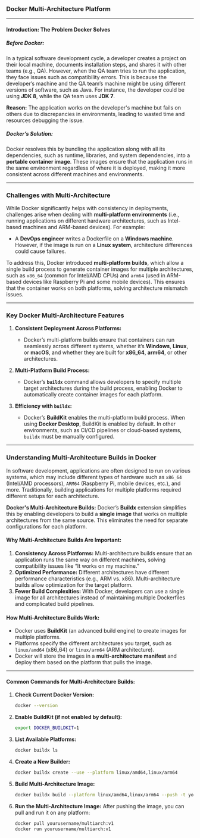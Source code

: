 ### **Docker Multi-Architecture Platform**

---

#### **Introduction: The Problem Docker Solves**

##### **Before Docker:**
In a typical software development cycle, a developer creates a project on their local machine, documents installation steps, and shares it with other teams (e.g., QA). However, when the QA team tries to run the application, they face issues such as compatibility errors. This is because the developer’s machine and the QA team’s machine might be using different versions of software, such as Java. For instance, the developer could be using **JDK 8**, while the QA team uses **JDK 7**.

**Reason:** The application works on the developer's machine but fails on others due to discrepancies in environments, leading to wasted time and resources debugging the issue.

##### **Docker’s Solution:**
Docker resolves this by bundling the application along with all its dependencies, such as runtime, libraries, and system dependencies, into a **portable container image**. These images ensure that the application runs in the same environment regardless of where it is deployed, making it more consistent across different machines and environments.

---

### **Challenges with Multi-Architecture**

While Docker significantly helps with consistency in deployments, challenges arise when dealing with **multi-platform environments** (i.e., running applications on different hardware architectures, such as Intel-based machines and ARM-based devices). For example:

- A **DevOps engineer** writes a Dockerfile on a **Windows machine**. However, if the image is run on a **Linux system**, architecture differences could cause failures.
  
To address this, Docker introduced **multi-platform builds**, which allow a single build process to generate container images for multiple architectures, such as `x86_64` (common for Intel/AMD CPUs) and `arm64` (used in ARM-based devices like Raspberry Pi and some mobile devices). This ensures that the container works on both platforms, solving architecture mismatch issues.

---

### **Key Docker Multi-Architecture Features**

1. **Consistent Deployment Across Platforms:**
   - Docker’s multi-platform builds ensure that containers can run seamlessly across different systems, whether it’s **Windows**, **Linux**, or **macOS**, and whether they are built for **x86_64**, **arm64**, or other architectures.

2. **Multi-Platform Build Process:**
   - Docker’s **`buildx`** command allows developers to specify multiple target architectures during the build process, enabling Docker to automatically create container images for each platform.

3. **Efficiency with `buildx`:**
   - Docker’s **BuildKit** enables the multi-platform build process. When using **Docker Desktop**, BuildKit is enabled by default. In other environments, such as CI/CD pipelines or cloud-based systems, `buildx` must be manually configured.
---

### **Understanding Multi-Architecture Builds in Docker**

In software development, applications are often designed to run on various systems, which may include different types of hardware such as `x86_64` (Intel/AMD processors), `ARM64` (Raspberry Pi, mobile devices, etc.), and more. Traditionally, building applications for multiple platforms required different setups for each architecture.

**Docker's Multi-Architecture Builds:** 
Docker’s **Buildx** extension simplifies this by enabling developers to build a **single image** that works on multiple architectures from the same source. This eliminates the need for separate configurations for each platform.

#### **Why Multi-Architecture Builds Are Important:**

1. **Consistency Across Platforms:** Multi-architecture builds ensure that an application runs the same way on different machines, solving compatibility issues like “It works on my machine.”
2. **Optimized Performance:** Different architectures have different performance characteristics (e.g., ARM vs. x86). Multi-architecture builds allow optimization for the target platform.
3. **Fewer Build Complexities:** With Docker, developers can use a single image for all architectures instead of maintaining multiple Dockerfiles and complicated build pipelines.

#### **How Multi-Architecture Builds Work:**

- Docker uses **BuildKit** (an advanced build engine) to create images for multiple platforms.
- Platforms specify the different architectures you target, such as `linux/amd64` (x86_64) or `linux/arm64` (ARM architecture).
- Docker will store the images in a **multi-architecture manifest** and deploy them based on the platform that pulls the image.

---

#### **Common Commands for Multi-Architecture Builds:**

1. **Check Current Docker Version:**
   ```bash
   docker --version
   ```

2. **Enable BuildKit (if not enabled by default):**
   ```bash
   export DOCKER_BUILDKIT=1
   ```

3. **List Available Platforms:**
   ```bash
   docker buildx ls
   ```

4. **Create a New Builder:**
   ```bash
   docker buildx create --use --platform linux/amd64,linux/arm64
   ```

5. **Build Multi-Architecture Image:**
   ```bash
   docker buildx build --platform linux/amd64,linux/arm64 --push -t yourusername/multiarch:v1 .
   ```

6. **Run the Multi-Architecture Image:**
   After pushing the image, you can pull and run it on any platform:
   ```bash
   docker pull yourusername/multiarch:v1
   docker run yourusername/multiarch:v1
   ```

